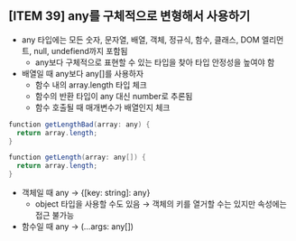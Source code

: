 ## [ITEM 39] any를 구체적으로 변형해서 사용하기

- any 타입에는 모든 숫자, 문자열, 배열, 객체, 정규식, 함수, 클래스, DOM 엘리먼트, null, undefiend까지 포함됨
  - any보다 구체적으로 표현할 수 있는 타입을 찾아 타입 안정성을 높여야 함
- 배열일 때 any보다 any[]를 사용하자
  - 함수 내의 array.length 타입 체크
  - 함수의 반환 타입이 any 대신 number로 추론됨
  - 함수 호출될 때 매개변수가 배열인지 체크

```java
function getLengthBad(array: any) {
  return array.length;
}

function getLength(array: any[]) {
  return array.length;
}
```

- 객체일 때 any → {[key: string]: any}
  - object 타입을 사용할 수도 있음 → 객체의 키를 열거할 수는 있지만 속성에는 접근 불가능
- 함수일 때 any → (…args: any[])
